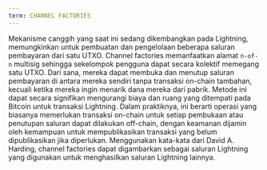 ```yaml
---
term: CHANNEL FACTORIES
---
```


Mekanisme canggih yang saat ini sedang dikembangkan pada Lightning, memungkinkan untuk pembuatan dan pengelolaan beberapa saluran pembayaran dari satu UTXO. Channel factories memanfaatkan alamat `n-of-n` multisig sehingga sekelompok pengguna dapat secara kolektif memegang satu UTXO. Dari sana, mereka dapat membuka dan menutup saluran pembayaran di antara mereka sendiri tanpa transaksi on-chain tambahan, kecuali ketika mereka ingin menarik dana mereka dari pabrik. Metode ini dapat secara signifikan mengurangi biaya dan ruang yang ditempati pada Bitcoin untuk transaksi Lightning. Dalam praktiknya, ini berarti operasi yang biasanya memerlukan transaksi on-chain untuk setiap pembukaan atau penutupan saluran dapat dilakukan off-chain, dengan keamanan dijamin oleh kemampuan untuk mempublikasikan transaksi yang belum dipublikasikan jika diperlukan. Menggunakan kata-kata dari David A. Harding, channel factories dapat digambarkan sebagai saluran Lightning yang digunakan untuk menghasilkan saluran Lightning lainnya.